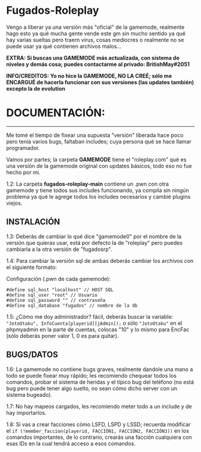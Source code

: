 # Fugados-Roleplay
Vengo a liberar ya una versión más "oficial" de la gamemode, realmente hago esto ya qué mucha gente vende este gm sin mucho sentido ya qué hay varias sueltas pero traern virus, cosas mediocres o realmente no se puede usar ya qué contienen archivos malos...

**EXTRA: Si buscas una GAMEMODE más actualizada, con sistema de niveles y demás cosa; puedes contactarme al privado: BritishMay#2051**

**INFO/CREDITOS: Yo no hice la GAMEMODE, NO LA CREÉ; sólo me ENCARGUÉ de hacerla funcionar con sus versiones (las updates también) excepto la de evolution**

# DOCUMENTACIÓN:
***
Me tomé el tiempo de fixear una supuesta "versión" liberada hace poco pero tenía varios bugs, faltaban includes; cuya persona qué se hace llamar programador.

Vamos por partes; la carpeta **GAMEMODE** tiene el "roleplay.com" qué es una versión de la gamemode original con updates básicos, todo eso no fue hecho por mi.

1.2: La carpeta **fugados-roleplay-main** contiene un .pwn con otra gamemode y tiene todos sus includes funcionando, ya compila sin ningún problema ya qué le agrege todos los includes necesarios y cambié plugins viejos.

## INSTALACIÓN

1.3: Deberás de cambiar lo qué dice "gamemode0" por el nombre de la versión que quieras usar, está por defecto la de "roleplay" pero puedes cambiarla a la otra versión de "fugadosrp".

1.4: Para cambiar la versión sql de ambas deberás cambiar los archivos con el siguiente formato:

Configuración (.pwn de cada gamemode):
```
#define	sql_host "localhost" // HOST SQL
#define	sql_user "root" // Usuario
#define	sql_password "" // contraseña
#define	sql_database "fugados" // nombre de la db
```

1.5: ¿Cómo me doy administrador? fácil, deberás buscar la variable: `"JotoOtaku", InfoCuenta[playerid][jAdmin]);` o sólo `"JotoOtaku"` en el phpmyadmin en la parte de cuentas, colocas "10" y lo mismo para EncFac (sólo deberás poner valor 1, 0 es para quitar).

## BUGS/DATOS

1.6: La gamemode no contiene bugs graves, realmente dandole una mano a todo se puede fixear muy rápido; les recomiendo chequear todos los comandos, probar el sistema de heridas y el típico bug del teléfono (no está bug pero puede tener algo suelto, no sean cómo dicho server con un sistema bugeado).

1.7: No hay mapeos cargados, les recomiendo meter todo a un include y de hay importarlos.

1.8: Si vas a crear facciones cómo LSFD, LSPD y LSSD; recuerda modificar el `if (!member_faccion(playerid, FACCIÓN1, FACCIÓN2, FACCIÓN3))` en los comandos importantes, de lo contrario, crearás una facción cualquiera con esas IDs en la cual tendrá acceso a esos comandos.
